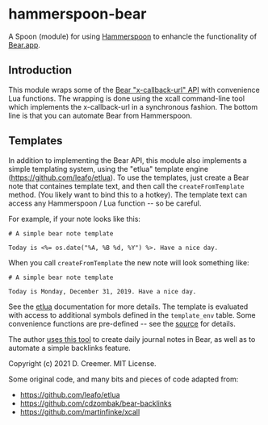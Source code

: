 # hammerspoon-bear

A Spoon (module) for using [Hammerspoon](https://www.hammerspoon.org)
to enhancle the functionality of [Bear.app](https://bear.app/).

## Introduction

This module wraps some of the [Bear "x-callback-url"
API](https://bear.app/faq/X-callback-url%20Scheme%20documentation/) with
convenience Lua functions. The wrapping is done using the xcall command-line
tool which implements the x-callback-url in a synchronous fashion. The bottom
line is that you can automate Bear from Hammerspoon.

## Templates

In addition to implementing the Bear API, this module also implements a simple
templating system, using the "etlua" template engine
(https://github.com/leafo/etlua). To use the templates, just create a Bear note
that containes template text, and then call the `createFromTemplate` method.
(You likely want to bind this to a hotkey). The template text can access
any Hammerspoon / Lua function -- so be careful.

For example, if your note looks like this:

```
# A simple bear note template

Today is <%= os.date("%A, %B %d, %Y") %>. Have a nice day.
```

When you call `createFromTemplate` the new note will look something like:

```
# A simple bear note template

Today is Monday, December 31, 2019. Have a nice day.
```

See the [etlua](https://github.com/leafo/etlua) documentation for more details.
The template is evaluated with access to additional symbols defined in the
`template_env` table. Some convenience functions are pre-defined -- see the
[source](https://github.com/dcreemer/hammerspoon-bear/blob/main/init.lua) for
details.

The author [uses this
tool](https://github.com/dcreemer/dotfiles/blob/main/dot_hammerspoon/bearapp.lua)
to create daily journal notes in Bear, as well as to automate a simple backlinks
feature.

Copyright (c) 2021 D. Creemer. MIT License.

Some original code, and many bits and pieces of code adapted from:

* https://github.com/leafo/etlua
* https://github.com/cdzombak/bear-backlinks
* https://github.com/martinfinke/xcall
